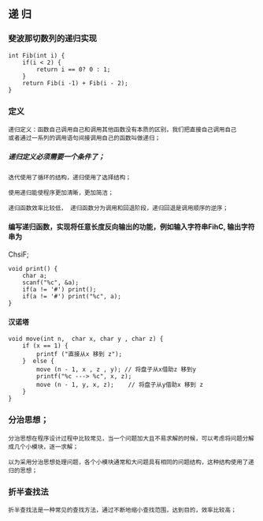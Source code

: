 ## 递  归

### 斐波那切数列的递归实现
```
int Fib(int i) {
	if(i < 2) {
		return i == 0? 0 : 1;
	}
	return Fib(i -1) + Fib(i - 2);
}
```
### 定义
	递归定义：函数自己调用自己和调用其他函数没有本质的区别，我们把直接自己调用自己
	或者通过一系列的调用语句间接调用自己的函数叫做递归；

##### 递归定义必须需要一个条件了；

	迭代使用了循环的结构，递归使用了选择结构；
	
	使用递归能使程序更加清晰，更加简洁；
	
	递归函数效率比较低， 递归函数分为调用和回退阶段，递归回退是调用顺序的逆序；

#### 编写递归函数，实现将任意长度反向输出的功能，例如输入字符串FihC, 输出字符串为
ChsiF;

```
void print() {
	char a;
	scanf("%c", &a);
	if(a != '#') print();
	if(a != '#') print("%c", a);
}
```

#### 汉诺塔
```
void move(int n,  char x, char y , char z) {
	if (x == 1) {
		printf ("直接从x 移到 z");
	}  else {
		move (n - 1, x , z , y); // 将盘子从x借助z 移到y
		printf("%c ---> %c", x, z);
		move (n - 1, y, x, z);	  // 将盘子从y借助x 移到 z
	}	
}
```
### 分治思想；
	分治思想在程序设计过程中比较常见，当一个问题加大且不易求解的时候，可以考虑将问题分解成几个小模块，逐一求解；
	
	以为采用分治思想处理问题，各个小模块通常和大问题具有相同的问题结构，这种结构使用了递归的思想；

### 折半查找法

	折半查找法是一种常见的查找方法，通过不断地缩小查找范围，达到目的，效率比较高；
